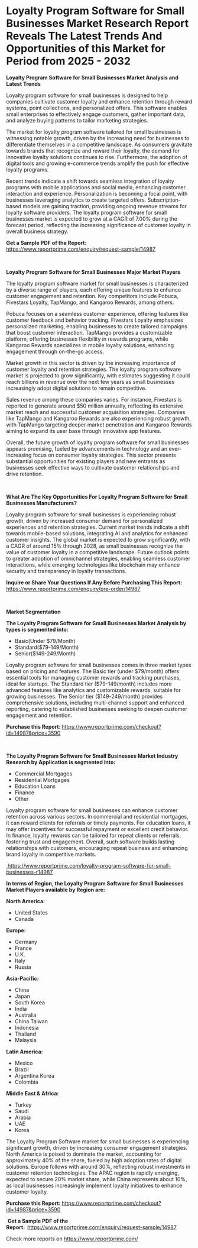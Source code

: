 <p><h1>Loyalty Program Software for Small Businesses Market Research Report Reveals The Latest Trends And Opportunities of this Market for Period from 2025 - 2032</h1></p><p><strong>Loyalty Program Software for Small Businesses Market Analysis and Latest Trends</strong></p>
<p><p>Loyalty program software for small businesses is designed to help companies cultivate customer loyalty and enhance retention through reward systems, point collections, and personalized offers. This software enables small enterprises to effectively engage customers, gather important data, and analyze buying patterns to tailor marketing strategies.</p><p>The market for loyalty program software tailored for small businesses is witnessing notable growth, driven by the increasing need for businesses to differentiate themselves in a competitive landscape. As consumers gravitate towards brands that recognize and reward their loyalty, the demand for innovative loyalty solutions continues to rise. Furthermore, the adoption of digital tools and growing e-commerce trends amplify the push for effective loyalty programs.</p><p>Recent trends indicate a shift towards seamless integration of loyalty programs with mobile applications and social media, enhancing customer interaction and experience. Personalization is becoming a focal point, with businesses leveraging analytics to create targeted offers. Subscription-based models are gaining traction, providing ongoing revenue streams for loyalty software providers. The loyalty program software for small businesses market is expected to grow at a CAGR of 7.00% during the forecast period, reflecting the increasing significance of customer loyalty in overall business strategy.</p></p>
<p><strong>Get a Sample PDF of the Report:&nbsp;</strong> <a href="https://www.reportprime.com/enquiry/request-sample/14987?utm_campaign=2337&utm_medium=2&utm_source=Github&utm_content=ia&utm_term=20032025&utm_id=loyalty-program-software-for-small-businesses">https://www.reportprime.com/enquiry/request-sample/14987</a></p>
<p>&nbsp;</p>
<p><strong>Loyalty Program Software for Small Businesses Major Market Players</strong></p>
<p><p>The loyalty program software market for small businesses is characterized by a diverse range of players, each offering unique features to enhance customer engagement and retention. Key competitors include Pobuca, Fivestars Loyalty, TapMango, and Kangaroo Rewards, among others.</p><p>Pobuca focuses on a seamless customer experience, offering features like customer feedback and behavior tracking. Fivestars Loyalty emphasizes personalized marketing, enabling businesses to create tailored campaigns that boost customer interaction. TapMango provides a customizable platform, offering businesses flexibility in rewards programs, while Kangaroo Rewards specializes in mobile loyalty solutions, enhancing engagement through on-the-go access.</p><p>Market growth in this sector is driven by the increasing importance of customer loyalty and retention strategies. The loyalty program software market is projected to grow significantly, with estimates suggesting it could reach billions in revenue over the next few years as small businesses increasingly adopt digital solutions to remain competitive.</p><p>Sales revenue among these companies varies. For instance, Fivestars is reported to generate around $50 million annually, reflecting its extensive market reach and successful customer acquisition strategies. Companies like TapMango and Kangaroo Rewards are also experiencing robust growth, with TapMango targeting deeper market penetration and Kangaroo Rewards aiming to expand its user base through innovative app features. </p><p>Overall, the future growth of loyalty program software for small businesses appears promising, fueled by advancements in technology and an ever-increasing focus on consumer loyalty strategies. This sector presents substantial opportunities for existing players and new entrants as businesses seek effective ways to cultivate customer relationships and drive retention.</p></p>
<p>&nbsp;</p>
<p><strong>What Are The Key Opportunities For Loyalty Program Software for Small Businesses Manufacturers?</strong></p>
<p><p>Loyalty program software for small businesses is experiencing robust growth, driven by increased consumer demand for personalized experiences and retention strategies. Current market trends indicate a shift towards mobile-based solutions, integrating AI and analytics for enhanced customer insights. The global market is expected to grow significantly, with a CAGR of around 15% through 2028, as small businesses recognize the value of customer loyalty in a competitive landscape. Future outlook points to greater adoption of omnichannel strategies, enabling seamless customer interactions, while emerging technologies like blockchain may enhance security and transparency in loyalty transactions.</p></p>
<p><strong>Inquire or Share Your Questions If Any Before Purchasing This Report:</strong> <a href="https://www.reportprime.com/enquiry/pre-order/14987?utm_campaign=2337&utm_medium=2&utm_source=Github&utm_content=ia&utm_term=20032025&utm_id=loyalty-program-software-for-small-businesses">https://www.reportprime.com/enquiry/pre-order/14987</a></p>
<p>&nbsp;</p>
<p><strong>Market Segmentation</strong></p>
<p><strong>The Loyalty Program Software for Small Businesses Market Analysis by types is segmented into:</strong></p>
<p><ul><li>Basic(Under $79/Month)</li><li>Standard($79-149/Month)</li><li>Senior($149-249/Month)</li></ul></p>
<p><p>Loyalty program software for small businesses comes in three market types based on pricing and features. The Basic tier (under $79/month) offers essential tools for managing customer rewards and tracking purchases, ideal for startups. The Standard tier ($79-149/month) includes more advanced features like analytics and customizable rewards, suitable for growing businesses. The Senior tier ($149-249/month) provides comprehensive solutions, including multi-channel support and enhanced reporting, catering to established businesses seeking to deepen customer engagement and retention.</p></p>
<p><strong>Purchase this Report:&nbsp;</strong><a href="https://www.reportprime.com/checkout?id=14987&price=3590&utm_campaign=2337&utm_medium=2&utm_source=Github&utm_content=ia&utm_term=20032025&utm_id=loyalty-program-software-for-small-businesses">https://www.reportprime.com/checkout?id=14987&price=3590</a></p>
<p>&nbsp;</p>
<p><strong>The Loyalty Program Software for Small Businesses Market Industry Research by Application is segmented into:</strong></p>
<p><ul><li>Commercial Mortgages</li><li>Residential Mortgages</li><li>Education Loans</li><li>Finance</li><li>Other</li></ul></p>
<p><p>Loyalty program software for small businesses can enhance customer retention across various sectors. In commercial and residential mortgages, it can reward clients for referrals or timely payments. For education loans, it may offer incentives for successful repayment or excellent credit behavior. In finance, loyalty rewards can be tailored for repeat clients or referrals, fostering trust and engagement. Overall, such software builds lasting relationships with customers, encouraging repeat business and enhancing brand loyalty in competitive markets.</p></p>
<p><a href="https://www.reportprime.com/loyalty-program-software-for-small-businesses-r14987?utm_campaign=2337&utm_medium=2&utm_source=Github&utm_content=ia&utm_term=20032025&utm_id=loyalty-program-software-for-small-businesses">&nbsp;https://www.reportprime.com/loyalty-program-software-for-small-businesses-r14987</a></p>
<p><strong>In terms of Region, the Loyalty Program Software for Small Businesses Market Players available by Region are:</strong></p>
<p>
    <p> <strong> North America: </strong>
        <ul>
            <li>United States</li>
            <li>Canada</li>
        </ul>
        </p> 
    <p> <strong> Europe: </strong>
        <ul>
            <li>Germany</li>
            <li>France</li>
            <li>U.K.</li>
            <li>Italy</li>
            <li>Russia</li>
        </ul>
        </p> 
    <p> <strong> Asia-Pacific: </strong>
        <ul>
            <li>China</li>
            <li>Japan</li>
            <li>South Korea</li>
            <li>India</li>
            <li>Australia</li>
            <li>China Taiwan</li>
            <li>Indonesia</li>
            <li>Thailand</li>
            <li>Malaysia</li>
        </ul>
        </p> 
    <p> <strong> Latin America: </strong>
        <ul>
            <li>Mexico</li>
            <li>Brazil</li>
            <li>Argentina Korea</li>
            <li>Colombia</li>
        </ul>
        </p> 
    <p> <strong> Middle East & Africa: </strong>
        <ul>
            <li>Turkey</li>
            <li>Saudi</li>
            <li>Arabia</li>
            <li>UAE</li>
            <li>Korea</li>
        </ul>
    </p>
    </p>
<p><p>The Loyalty Program Software market for small businesses is experiencing significant growth, driven by increasing consumer engagement strategies. North America is poised to dominate the market, accounting for approximately 40% of the share, fueled by high adoption rates of digital solutions. Europe follows with around 30%, reflecting robust investments in customer retention technologies. The APAC region is rapidly emerging, expected to secure 20% market share, while China represents about 10%, as local businesses increasingly implement loyalty initiatives to enhance customer loyalty.</p></p>
<p><strong>Purchase this Report: </strong><a href="https://www.reportprime.com/checkout?id=14987&price=3590&utm_campaign=2337&utm_medium=2&utm_source=Github&utm_content=ia&utm_term=20032025&utm_id=loyalty-program-software-for-small-businesses">https://www.reportprime.com/checkout?id=14987&price=3590</a></p>
<p>&nbsp;<strong>Get a Sample PDF of the Report:&nbsp;&nbsp;</strong><a href="https://www.reportprime.com/enquiry/request-sample/14987?utm_campaign=2337&utm_medium=2&utm_source=Github&utm_content=ia&utm_term=20032025&utm_id=loyalty-program-software-for-small-businesses">https://www.reportprime.com/enquiry/request-sample/14987</a></p>
<p><strong></strong></p>
<p>Check more reports on <a href="https://www.reportprime.com/?utm_campaign=2337&utm_medium=2&utm_source=Github&utm_content=ia&utm_term=20032025&utm_id=loyalty-program-software-for-small-businesses">https://www.reportprime.com/</a></p>